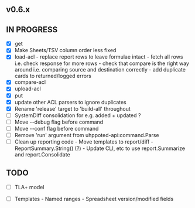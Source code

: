 ## v0.6.x

## IN PROGRESS

- [x] get
- [x] Make Sheets/TSV column order less fixed
- [x] load-acl
      - replace report rows to leave formulae intact 
      - fetch all rows i.e. check response for more rows
      - check that compare is the right way around i.e. comparing source and destination correctly
      - add duplicate cards to returned/logged errors
- [x] compare-acl
- [x] upload-acl
- [x] put 
- [x] update other ACL parsers to ignore duplicates
- [x] Rename 'release' target to 'build-all' throughout
- [ ] SystemDiff consolidation for e.g. added + updated ?
- [ ] Move --debug flag before command
- [ ] Move --conf flag before command
- [ ] Remove 'run' argument from uhppoted-api:command.Parse
- [ ] Clean up reporting code
      - Move templates to report/diff
      - ReportSummary.String() (?)
      - Update CLI, etc to use report.Summarize and report.Consolidate

## TODO

- [ ] TLA+ model
- [ ] Templates
      - Named ranges
      - Spreadsheet version/modified fields


